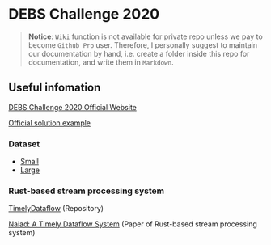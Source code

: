 # DEBS Challenge 2020

> **Notice**: `Wiki` function is not available for private repo unless we pay to become `Github Pro` user. Therefore, I personally suggest to maintain our documentation by hand, i.e. create a folder inside this repo for documentation, and write them in `Markdown`.

## Useful infomation
[DEBS Challenge 2020 Official Website](https://2020.debs.org/call-for-grand-challenge-solutions/)

[Official solution example](https://github.com/dmpalyvos/debs-2020-challenge-local)

### Dataset
- [Small](https://drive.google.com/file/d/1CjxfsHexbI5T0Ex8onav_CysMpQZPEoJ/view?usp=sharing)
- [Large](https://chalmersuniversity.app.box.com/s/rct6zpzpanmgf8ddpr9x4pn39m17thm7)

### Rust-based stream processing system
[TimelyDataflow](https://github.com/TimelyDataflow/timely-dataflow) (Repository)

[Naiad: A Timely Dataflow System](http://sigops.org/s/conferences/sosp/2013/papers/p439-murray.pdf) (Paper of Rust-based stream processing system)
